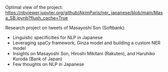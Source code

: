 Optimal view of the project:
https://nbviewer.jupyter.org/github/AkimParis/ner_japanese/blob/main/Masa_SB.ipynb?flush_cache=True

Research project on tweets of Masayoshi Son (Softbank):

* Linguistic specificities for NLP in Japanese
* Leveraging spaCy framework, Ginza model and building a custom NER model
* Insights on Masayoshi Son, Hiroshi Mikitani (Rakuten), and Haruhiko Kuroda (Bank of Japan)
* Few thoughts on NLP in Japanese
